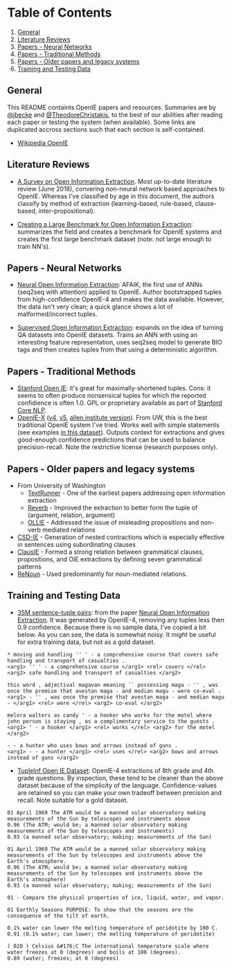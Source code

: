 # Table of Contents

1. [General](#general)
2. [Literature Reviews](#reviews)
3. [Papers - Neural Networks](#papers_nn)
4. [Papers - Traditional Methods](#papers_traditional)
5. [Papers - Older papers and legacy systems ](#papers_old)
6. [Training and Testing Data](#data)

## General <a name="general"></a>

This README containts OpenIE papers and resources. Summaries are by [@jbecke](https://github.com/jbecke) and [@TheodoreChristakis](https://github.com/TheodoreChristakis), to the best of our abilities after reading each paper or testing the system (when available). Some links are duplicated accross sections such that each section is self-contained.

* [Wikipedia OpenIE](https://en.wikipedia.org/wiki/Open_information_extraction)

## Literature Reviews <a name="reviews"></a>

* [A Survey on Open Information Extraction](https://arxiv.org/abs/1806.05599). Most up-to-date literature review (June 2018), convering non-neural network based approaches to OpenIE. Whereas I've classified by age in this document, the authors classify by method of extraction (learning-based, rule-based, clause-based, inter-propositional).

* [Creating a Large Benchmark for Open Information Extraction](http://www.aclweb.org/anthology/D16-1252): summarizes the field and creates a benchmark for OpenIE systems and creates the first large benchmark dataset (note: not large enough to train NN's). 

## Papers - Neural Networks <a name="papers_nn"></a>

* [Neural Open Information Extraction](https://arxiv.org/pdf/1805.04270.pdf): AFAIK, the first use of ANNs (seq2seq with attention) applied to OpenIE. Author bootstrapped tuples from high-confidence OpenIE-4 and makes the data available. However, the data isn't very clean; a quick glance shows a lot of malformed/incorrect tuples.

* [Supervised Open Information Extraction](http://aclweb.org/anthology/N18-1081): expands on the idea of turning QA datasets into OpenIE datasets. Trains an ANN with using an interesting feature representation, uses seq2seq model to generate BIO tags and then creates tuples from that using a deterministic algorithm.

## Papers - Traditional Methods <a name="papers_traditional"></a>

* [Stanford Open IE](https://nlp.stanford.edu/software/openie.html): it's great for maximally-shortened tuples. Cons: it seems to often produce nonsensical tuples for which the reported confidience is often 1.0. GPL or proprietary available as part of [Stanford Core NLP](https://stanfordnlp.github.io/CoreNLP/).
* [OpenIE-X](https://knowitall.github.io/openie/) ([v4](https://github.com/knowitall/openie), [v5](https://github.com/dair-iitd/OpenIE-standalone), [allen institute version](https://github.com/allenai/openie-standalone)). From UW, this is the best traditional OpenIE system I've tried. Works well with simple statements (see examples [in this dataset](http://data.allenai.org/tuple-ie/)). Outputs context for extractions and gives good-enough confidence predictions that can be used to balance precision-recall. Note the restrictive license (research purposes only). 

## Papers - Older papers and legacy systems <a name="papers_old"></a>

* From University of Washington
  * [TextRunner](http://turing.cs.washington.edu/papers/ijcai07.pdf) - One of the earliest papers addressing open information extraction
  * [Reverb](http://reverb.cs.washington.edu/) - Improved the extraction to better form the tuple of (argument, relation, argument)
  * [OLLIE](https://knowitall.github.io/ollie/) - Addressed the issue of misleading propositions and non-verb mediated relations
* [CSD-IE](https://ieeexplore.ieee.org/document/6693511/) - Generation of nested contractions which is especially effective in sentences using subordinating clauses
* [ClausIE](https://www.mpi-inf.mpg.de/departments/databases-and-information-systems/software/clausie/) - Formed a strong relation between grammatical clauses, propositions, and OIE extractions by defining seven grammatical patterns
* [ReNoun](http://www.aclweb.org/anthology/D14-1038) - Used predominantly for noun-mediated relations.

## Training and Testing Data <a name="data"></a>

* [35M sentence-tuple pairs](https://onedrive.live.com/?cid=c826c2d6f4c7d993&id=C826C2D6F4C7D993%213193&authkey=!AHj1kHDE5TSS0e8): from the paper [Neural Open Information Extraction](https://arxiv.org/pdf/1805.04270.pdf). It was generated by OpenIE-4, removing any tuples less then 0.9 confidence. Because there is no sample data, I've copied a bit below. As you can see, the data is somewhat noisy. It *might* be useful for extra training data, but not as a gold dataset. 
```
* moving and handling '' ' - a comprehensive course that covers safe handling and transport of casualties .
<arg1> '' ' - a comprehensive course </arg1> <rel> covers </rel> <arg2> safe handling and transport of casualties </arg2>

this word , adjectival magavan meaning `` possessing maga - '' , was once the premise that avestan maga - and median magu - were co-eval .
<arg1> - '' , was once the premise that avestan maga - and median magu - </arg1> <rel> were </rel> <arg2> co-eval </arg2>

melora walters as candy ' - a hooker who works for the motel where john person is staying , as a complimentary service to the guests .
<arg1> ' - a hooker </arg1> <rel> works </rel> <arg2> for the motel </arg2>

- - a hunter who uses bows and arrows instead of guns .
<arg1> - - a hunter </arg1> <rel> uses </rel> <arg2> bows and arrows instead of guns </arg2>
```

* [TupleInf Open IE Dataset](http://data.allenai.org/tuple-ie/): OpenIE-4 extractions of 8th grade and 4th grade questions. By inspection, these tend to be cleaner than the above dataset because of the simplicity of the language. Confidence-values are retained so you can make your own tradeoff between precision and recall. Note suitable for a gold dataset.
```
01 April 1969 The ATM would be a manned solar observatory making measurements of the Sun by telescopes and instruments above 
0.96 (The ATM; would be; a manned solar observatory making measurements of the Sun by telescopes and instruments)
0.93 (a manned solar observatory; making; measurements of the Sun)

01 April 1969 The ATM would be a manned solar observatory making measurements of the Sun by telescopes and instruments above the Earth's atmosphere.
0.96 (The ATM; would be; a manned solar observatory making measurements of the Sun by telescopes and instruments above the Earth's atmosphere)
0.93 (a manned solar observatory; making; measurements of the Sun)

01 - Compare the physical properties of ice, liquid, water, and vapor.

01 Earthly Seasons PURPOSE: To show that the seasons are the consequence of the tilt of earth.

0.1% water can lower the melting temperature of peridotite by 100 C.
0.91 (0.1% water; can lower; the melting temperature of peridotite)

( 020 ) Celsius &#176;C The international temperature scale where water freezes at 0 (degrees) and boils at 100 (degrees).
0.89 (water; freezes; at 0 (degrees)
```

